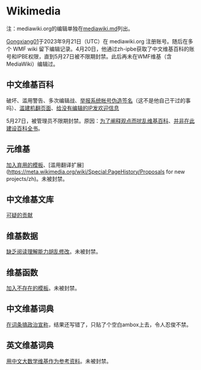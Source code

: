 # Wikimedia
注：mediawiki.org的编辑单独在[mediawiki.md](mediawiki.md)列出。

[Gongxiang01](https://meta.wikimedia.org/wiki/Special:CentralAuth/Gongxiang01)于2023年9月21日（UTC）在 mediawiki.org 注册账号。随后在多个 WMF wiki 留下编辑记录。4月20日，他通过zh-ipbe获取了中文维基百科的账号和IPBE权限，直到5月27日被不限期封禁。此后再未在WMF维基（含MediaWiki）编辑过。

## 中文维基百科
破坏、滥用警告、多次编辑战、[举报系统帐号伪造签名](https://zh.wikipedia.org/wiki/Special:Diff/82797524)（这不是他自己干过的事吗）、[滥建机翻页面](https://zh.wikipedia.org/wiki/Special:Log?logid=14282536)、[给没有编辑的IP发欢迎信息](https://zh.wikipedia.org/wiki/Special:Diff/82787455)

5月27日，被管理员不限期封禁。原因：[为了阐释观点而扰乱维基百科](https://zh.wikipedia.org/wiki/Wikipedia:POINT)、[并非在此建设百科全书](https://zh.wikipedia.org/wiki/Wikipedia:NOTHERE)。

## 元维基
[加入弃用的模板](https://meta.wikimedia.org/wiki/Special:Diff/25644676)、[滥用翻译扩展](https://meta.wikimedia.org/wiki/Special:PageHistory/Proposals for new projects/zh)。未被封禁。

## 中文维基文库
[可疑的贡献](https://zh.wikisource.org/wiki/Special:Diff/2313925)

## 维基数据
[缺乏阅读理解能力胡乱修改](https://www.wikidata.org/wiki/Special:PageHistory/Q40262545)。未被封禁。

## 维基函数
[加入不存在的模板](https://www.wikifunctions.org/wiki/Special:Diff/53818)。未被封禁。

## 中文维基词典
[在词条搞政治宣称](https://zh.wiktionary.org/wiki/Special:Diff/7865690)，结果还写错了，只贴了个空白ambox上去，令人忍俊不禁。

## 英文维基词典
[用中文大数学维基作为参考资料](https://en.wiktionary.org/wiki/Special:Diff/66035147/76776646)。未被封禁。
